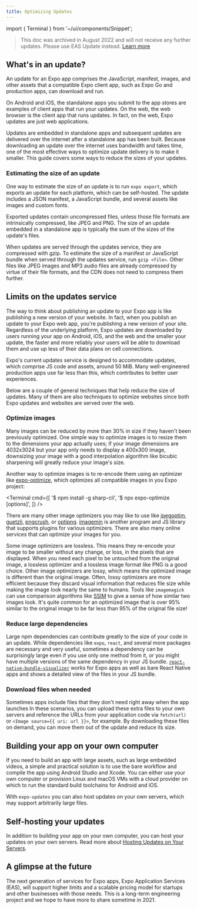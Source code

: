 ```yaml
---
title: Optimizing Updates
---
```


import { Terminal } from '~/ui/components/Snippet';

> This doc was archived in August 2022 and will not receive any further updates. Please use EAS Update instead. [Learn more](/eas-update/introduction)

## What's in an update?

An update for an Expo app comprises the JavaScript, manifest, images, and other assets that a compatible Expo client app, such as Expo Go and production apps, can download and run.

On Android and iOS, the standalone apps you submit to the app stores are examples of client apps that run your updates. On the web, the web browser is the client app that runs updates. In fact, on the web, Expo updates are just web applications.

Updates are embedded in standalone apps and subsequent updates are delivered over the internet after a standalone app has been built. Because downloading an update over the internet uses bandwidth and takes time, one of the most effective ways to optimize update delivery is to make it smaller. This guide covers some ways to reduce the sizes of your updates.

### Estimating the size of an update

One way to estimate the size of an update is to run `expo export`, which exports an update for each platform, which can be self-hosted. The update includes a JSON manifest, a JavaScript bundle, and several assets like images and custom fonts.

Exported updates contain uncompressed files, unless those file formats are intrinsically compressed, like JPEG and PNG. The size of an update embedded in a standalone app is typically the sum of the sizes of the update's files.

When updates are served through the updates service, they are compressed with gzip. To estimate the size of a manifest or JavaScript bundle when served through the updates service, run `gzip <file>`. Other files like JPEG images and MP3 audio files are already compressed by virtue of their file formats, and the CDN does not need to compress them further.

## Limits on the updates service

The way to think about publishing an update to your Expo app is like publishing a new version of your website. In fact, when you publish an update to your Expo web app, you're publishing a new version of your site. Regardless of the underlying platform, Expo updates are downloaded by users running your app on Android, iOS, and the web and the smaller your update, the faster and more reliably your users will be able to download them and use up less of their data plans on cell connections.

Expo's current updates service is designed to accommodate updates, which comprise JS code and assets, around 50 MiB. Many well-engineered production apps use far less than this, which contributes to better user experiences.

Below are a couple of general techniques that help reduce the size of updates. Many of them are also techniques to optimize websites since both Expo updates and websites are served over the web.

### Optimize images

Many images can be reduced by more than 30% in size if they haven't been previously optimized. One simple way to optimize images is to resize them to the dimensions your app actually uses; if your image dimensions are 4032x3024 but your app only needs to display a 400x300 image, downsizing your image with a good interpolation algorithm like bicubic sharpening will greatly reduce your image's size.

Another way to optimize images is to re-encode them using an optimizer like [expo-optimize](https://github.com/expo/expo-cli/tree/main/packages/expo-optimize#-welcome-to-expo-optimize), which optimizes all compatible images in you Expo project:

<Terminal cmd={[
'$ npm install -g sharp-cli',
'$ npx expo-optimize <project-directory> [options]',
]} />

There are many other image optimizers you may like to use like [jpegoptim](https://github.com/tjko/jpegoptim), [guetzli](https://github.com/google/guetzli), [pngcrush](https://pmt.sourceforge.io/pngcrush/), or [optipng](http://optipng.sourceforge.net/). [imagemin](https://github.com/imagemin/imagemin) is another program and JS library that supports plugins for various optimizers. There are also many online services that can optimize your images for you.

Some image optimizers are lossless. This means they re-encode your image to be smaller without any change, or loss, in the pixels that are displayed. When you need each pixel to be untouched from the original image, a lossless optimizer and a lossless image format like PNG is a good choice.
Other image optimizers are lossy, which means the optimized image is different than the original image. Often, lossy optimizers are more efficient because they discard visual information that reduces file size while making the image look nearly the same to humans. Tools like `imagemagick` can use comparison algorithms like [SSIM](https://en.wikipedia.org/wiki/Structural_similarity) to give a sense of how similar two images look. It's quite common for an optimized image that is over 95% similar to the original image to be far less than 95% of the original file size!

### Reduce large dependencies

Large npm dependencies can contribute greatly to the size of your code in an update. While dependencies like `expo`, `react`, and several more packages are necessary and very useful, sometimes a dependency can be surprisingly large even if you use only one method from it, or you might have multiple versions of the same dependency in your JS bundle. [`react-native-bundle-visualizer`](https://github.com/IjzerenHein/react-native-bundle-visualizer) works for Expo apps as well as bare React Native apps and shows a detailed view of the files in your JS bundle.

### Download files when needed

Sometimes apps include files that they don't need right away when the app launches In these scenarios, you can upload these extra files to your own servers and reference the URLs from your application code via `fetch(url)` or `<Image source={{ uri: url }}>`, for example. By downloading these files on demand, you can move them out of the update and reduce its size.

## Building your app on your own computer

If you need to build an app with large assets, such as large embedded videos, a simple and practical solution is to use the bare workflow and compile the app using Android Studio and Xcode. You can either use your own computer or provision Linux and macOS VMs with a cloud provider on which to run the standard build toolchains for Android and iOS.

With `expo-updates` you can also host updates on your own servers, which may support arbitrarily large files.

## Self-hosting your updates

In addition to building your app on your own computer, you can host your updates on your own servers. Read more about [Hosting Updates on Your Servers](/distribution/hosting-your-app).

## A glimpse at the future

The next generation of services for Expo apps, Expo Application Services (EAS), will support higher limits and a scalable pricing model for startups and other businesses with those needs. This is a long-term engineering project and we hope to have more to share sometime in 2021.
